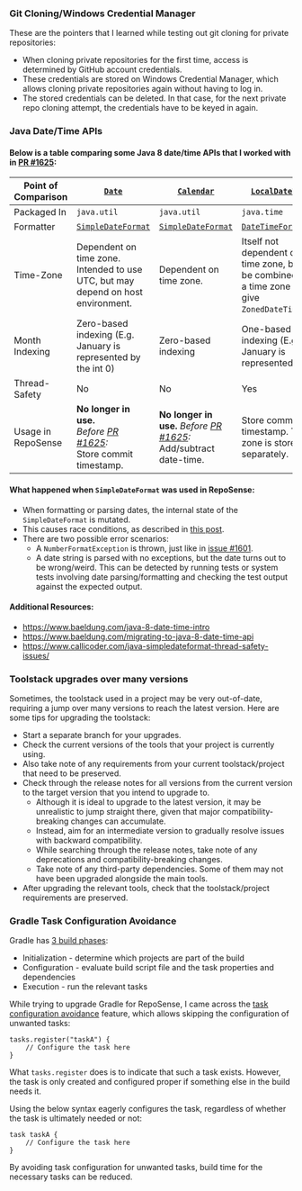 ### Git Cloning/Windows Credential Manager

These are the pointers that I learned while testing out git cloning for private repositories:
* When cloning private repositories for the first time, access is determined by GitHub account credentials.
* These credentials are stored on Windows Credential Manager, which allows cloning private repositories again without having to log in.
* The stored credentials can be deleted. In that case, for the next private repo cloning attempt, the credentials have to be keyed in again.

### Java Date/Time APIs

#### Below is a table comparing some Java 8 date/time APIs that I worked with in [PR #1625](https://github.com/reposense/RepoSense/pull/1625):

| Point of Comparison | [`Date`](https://docs.oracle.com/javase/8/docs/api/java/util/Date.html)                                                          | [`Calendar`](https://docs.oracle.com/javase/8/docs/api/java/util/Calendar.html)                                            | [`LocalDateTime`](https://docs.oracle.com/javase/8/docs/api/java/time/LocalDateTime.html)                                                    | [`ZonedDateTime`](https://docs.oracle.com/javase/8/docs/api/java/time/ZonedDateTime.html)                                                                            |
|---------------------|----------------------------------------------------------------------------------------------------------------------------------|----------------------------------------------------------------------------------------------------------------------------|----------------------------------------------------------------------------------------------------------------------------------------------|----------------------------------------------------------------------------------------------------------------------------------------------------------------------|
| Packaged In         | `java.util`                                                                                                                      | `java.util`                                                                                                                | `java.time`                                                                                                                                  | `java.time`                                                                                                                                                          |
| Formatter           | [`SimpleDateFormat`](https://docs.oracle.com/javase/8/docs/api/java/text/SimpleDateFormat.html)                                  | [`SimpleDateFormat`](https://docs.oracle.com/javase/8/docs/api/java/text/SimpleDateFormat.html)                            | [`DateTimeFormatter`](https://docs.oracle.com/javase/8/docs/api/java/time/format/DateTimeFormatter.html)                                     | [`DateTimeFormatter`](https://docs.oracle.com/javase/8/docs/api/java/time/format/DateTimeFormatter.html)                                                             |      
| Time-Zone           | Dependent on time zone. Intended to use UTC, but may depend on host environment.                                                 | Dependent on time zone.                                                                                                    | Itself not dependent on time zone, but can be combined with a time zone to give `ZonedDateTime`.                                             | Dependent on time zone.                                                                                                                                              |
| Month Indexing      | Zero-based indexing (E.g. January is represented by the int 0)                                                                   | Zero-based indexing                                                                                                        | One-based indexing (E.g. January is represented by 1)                                                                                        | One-based indexing                                                                                                                                                   |
| Thread-Safety       | No                                                                                                                               | No                                                                                                                         | Yes                                                                                                                                          | Yes                                                                                                                                                                  |
| Usage in RepoSense  | **No longer in use.** <br/> _Before [PR #1625](https://github.com/reposense/RepoSense/pull/1625):_ <br/> Store commit timestamp. | **No longer in use.** _Before [PR #1625](https://github.com/reposense/RepoSense/pull/1625):_ <br/> Add/subtract date-time. | Store commit timestamp. Time-zone is stored separately. | Format dates for git commands and convert commit timestamps to user's time-zone. |

#### What happened when `SimpleDateFormat` was used in RepoSense:
* When formatting or parsing dates, the internal state of the `SimpleDateFormat` is mutated.
* This causes race conditions, as described in [this post](https://github.com/reposense/RepoSense/issues/1601#issuecomment-1016130764).
* There are two possible error scenarios:
  * A `NumberFormatException` is thrown, just like in [issue #1601](https://github.com/reposense/RepoSense/issues/1601).
  * A date string is parsed with no exceptions, but the date turns out to be wrong/weird. This can be detected by running tests or system tests involving date parsing/formatting and checking the test output against the expected output.

#### Additional Resources:
* https://www.baeldung.com/java-8-date-time-intro
* https://www.baeldung.com/migrating-to-java-8-date-time-api
* https://www.callicoder.com/java-simpledateformat-thread-safety-issues/

### Toolstack upgrades over many versions

Sometimes, the toolstack used in a project may be very out-of-date, requiring a jump over many versions to reach the latest version. Here are some tips for upgrading the toolstack:
* Start a separate branch for your upgrades.
* Check the current versions of the tools that your project is currently using.
* Also take note of any requirements from your current toolstack/project that need to be preserved.
* Check through the release notes for all versions from the current version to the target version that you intend to upgrade to.
  * Although it is ideal to upgrade to the latest version, it may be unrealistic to jump straight there, given that major compatibility-breaking changes can accumulate.
  * Instead, aim for an intermediate version to gradually resolve issues with backward compatibility.
  * While searching through the release notes, take note of any deprecations and compatibility-breaking changes.
  * Take note of any third-party dependencies. Some of them may not have been upgraded alongside the main tools. 
* After upgrading the relevant tools, check that the toolstack/project requirements are preserved.

### Gradle Task Configuration Avoidance
Gradle has [3 build phases](https://docs.gradle.org/current/userguide/build_lifecycle.html#sec:configuration_and_execution_of_a_single_project_build):
* Initialization - determine which projects are part of the build
* Configuration - evaluate build script file and the task properties and dependencies
* Execution - run the relevant tasks

While trying to upgrade Gradle for RepoSense, I came across the [task configuration avoidance](https://docs.gradle.org/current/userguide/task_configuration_avoidance.html) feature, which allows skipping the configuration of unwanted tasks:
```
tasks.register("taskA") {
    // Configure the task here
}
```
What `tasks.register` does is to indicate that such a task exists. However, the task is only created and configured proper if something else in the build needs it.

Using the below syntax eagerly configures the task, regardless of whether the task is ultimately needed or not:
```
task taskA {
    // Configure the task here
}
```
By avoiding task configuration for unwanted tasks, build time for the necessary tasks can be reduced.